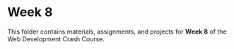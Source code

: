# Week 8

This folder contains materials, assignments, and projects for **Week 8** of the Web Development Crash Course.

